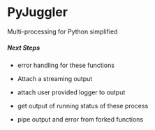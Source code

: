# PyJuggler

Multi-processing for Python simplified





##### Next Steps

- error handling for these functions

- Attach a streaming output

- attach user provided logger to output

- get output of running status of these process

- pipe output and error from forked functions